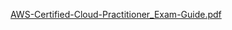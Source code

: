 [AWS-Certified-Cloud-Practitioner_Exam-Guide.pdf](https://github.com/Ragdha-Elgaidi/Cloud-Essentials-Learning-Plan/files/10832245/AWS-Certified-Cloud-Practitioner_Exam-Guide.pdf)
